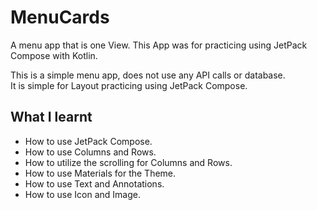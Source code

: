 # MenuCards
A menu app that is one View. This App was for practicing using JetPack Compose with Kotlin.

This is a simple menu app, does not use any API calls or database.<br>
It is simple for Layout practicing using JetPack Compose.

## What I learnt
- How to use JetPack Compose.
- How to use Columns and Rows.
- How to utilize the scrolling for Columns and Rows.
- How to use Materials for the Theme.
- How to use Text and Annotations.
- How to use Icon and Image.
